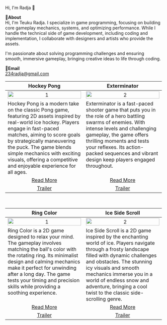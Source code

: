Hi, I'm Radja 👋<br>

📌**About**<br>
Hi, I'm Teuku Radja. I specialize in game programming, focusing on building core gameplay mechanics, systems, and optimizing performance. While I handle the technical side of game development, including coding and implementation, I collaborate with designers and artists who provide the assets.

I'm passionate about solving programming challenges and ensuring smooth, immersive gameplay, bringing creative ideas to life through coding.

📩**Email**<br>
234radja@gmail.com

<table width="100%"> 
<thead> 
<tr> 
<th width="50%" align="center">Hockey Pong</th>
<th width="50%" align="center">Exterminator</th>
</tr> 
</thead> 
<tbody> 
<tr> 
<td align="center"> 
<img src="https://github.com/user-attachments/assets/6bcc1197-98d5-4f42-a588-5017e25637bc" alt="1" style="width:100%;height:auto;"> 
</td> 
<td align="center"> 
<img src="https://github.com/user-attachments/assets/fae323ea-1340-464e-9a8b-72f5bcbb0580" alt="2" style="width:100%;height:auto;"> 
</td> 
</tr> 
<tr> 
<td valign="text-top">Hockey Pong is a modern take on the classic Pong game, featuring 2D assets inspired by real-world ice hockey. Players engage in fast-paced matches, aiming to score goals by strategically maneuvering the puck. The game blends simple mechanics with exciting visuals, offering a competitive and enjoyable experience for all ages.</td>
<td valign="text-top">Exterminator is a fast-paced shooter game that puts you in the role of a hero battling swarms of enemies. With intense levels and challenging gameplay, the game offers thrilling moments and tests your reflexes. Its action-packed sequences and vibrant design keep players engaged throughout.</td>
</tr> 
<tr> 
<td align="center"><a href="https://github.com/vodkavelvet/hockey-pong">Read More</a></td> 
<td align="center"><a href="https://github.com/vodkavelvet/exterminator">Read More</a></td> 
</tr> 
<tr> 
<td align="center"><a href="#">Trailer</a></td> 
<td align="center"><a href="#">Trailer</a></td> 
</tr> 
</tbody> 
</table> 

<br>

<table width="100%"> 
<thead> 
<tr> 
<th width="50%" align="center">Ring Color</th>
<th width="50%" align="center">Ice Side Scroll</th>
</tr> 
</thead> 
<tbody> 
<tr> 
<td align="center"> 
<img src="https://github.com/user-attachments/assets/ecf47cbe-8f94-4a0a-b322-8dbb15bebd76" alt="1" style="width:100%;height:auto;"> 
</td> 
<td align="center"> 
<img src="https://github.com/user-attachments/assets/02f34f73-b515-4eb1-ba01-295ee6fc8926" alt="2" style="width:100%;height:auto;"> 
</td> 
</tr> 
<tr> 
<td valign="text-top">Ring Color is a 2D game designed to relax your mind. The gameplay involves matching the ball's color with the rotating ring. Its minimalist design and calming mechanics make it perfect for unwinding after a long day. The game tests your timing and precision skills while providing a soothing experience.</td>
<td valign="text-top">Ice Side Scroll is a 2D game inspired by the enchanting world of ice. Players navigate through a frosty landscape filled with dynamic challenges and obstacles. The stunning icy visuals and smooth mechanics immerse you in a world of endless snow and adventure, bringing a cool twist to the classic side-scrolling genre.</td>
</tr> 
<tr> 
<td align="center"><a href="https://github.com/vodkavelvet/ring-color">Read More</a></td> 
<td align="center"><a href="https://github.com/vodkavelvet/ice-sideScroll">Read More</a></td> 
</tr> 
<tr> 
<td align="center"><a href="#">Trailer</a></td> 
<td align="center"><a href="#">Trailer</a></td> 
</tr> 
</tbody> 
</table>

